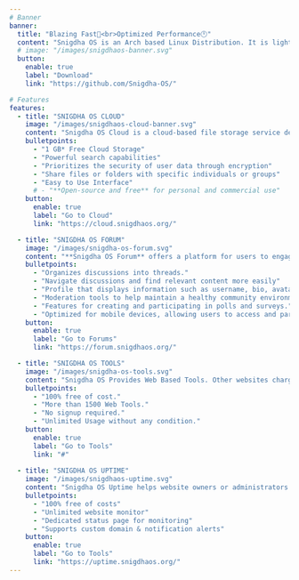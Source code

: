 ```yaml
---
# Banner
banner:
  title: "Blazing Fast🚀<br>Optimized Performance🕛"
  content: "Snigdha OS is an Arch based Linux Distribution. It is light in weight, easy to use interface, clean and minimal, get a wide range of options during installation. It has been developed as minimal and bloatware free OS. Which is known as **Snigdha OS Arctic**. In future it will be upgrading to penetration distribution with code name **bloodline** along with same build id.Click on the **Download** button and experience a new and modern linux distribution powered by **Snigdha OS ZEN Kernel.**"
  # image: "/images/snigdhaos-banner.svg"
  button:
    enable: true
    label: "Download"
    link: "https://github.com/Snigdha-OS/"

# Features
features:
  - title: "SNIGDHA OS CLOUD"
    image: "/images/snigdhaos-cloud-banner.svg"
    content: "Snigdha OS Cloud is a cloud-based file storage service developed by Snigdha OS. It allows users to store files in the cloud and share files and folders with others.<br> Powered by: TONMOY INFRASTRUCTURE"
    bulletpoints:
      - "1 GB* Free Cloud Storage"
      - "Powerful search capabilities"
      - "Prioritizes the security of user data through encryption"
      - "Share files or folders with specific individuals or groups"
      - "Easy to Use Interface"
      # - "**Open-source and free** for personal and commercial use"
    button:
      enable: true
      label: "Go to Cloud"
      link: "https://cloud.snigdhaos.org/"

  - title: "SNIGDHA OS FORUM"
    image: "/images/snigdha-os-forum.svg"
    content: "**Snigdha OS Forum** offers a platform for users to engage in discussions, share information, ask questions, and connect with others who share similar interests. Get help from Admins, Mods and Members."
    bulletpoints:
      - "Organizes discussions into threads."
      - "Navigate discussions and find relevant content more easily"
      - "Profile that displays information such as username, bio, avatar, join date, and post count"
      - "Moderation tools to help maintain a healthy community environment"
      - "Features for creating and participating in polls and surveys."
      - "Optimized for mobile devices, allowing users to access and participate in discussions on smartphones and tablets"
    button:
      enable: true
      label: "Go to Forums"
      link: "https://forum.snigdhaos.org/"

  - title: "SNIGDHA OS TOOLS"
    image: "/images/snigdha-os-tools.svg"
    content: "Snigdha OS Provides Web Based Tools. Other websites charges an amount after you use certain limit. But Snigdha OS Tools doesn't charge you and usage limit is unlimited."
    bulletpoints:
      - "100% free of cost."
      - "More than 1500 Web Tools."
      - "No signup required."
      - "Unlimited Usage without any condition."
    button:
      enable: true
      label: "Go to Tools"
      link: "#"
  
  - title: "SNIGDHA OS UPTIME"
    image: "/images/snigdhaos-uptime.svg"
    content: "Snigdha OS Uptime helps website owners or administrators track the availability and performance of their websites. It continuously monitors websites from various locations around the world and alert the website owner if there are any issues such as downtime or slow loading times."
    bulletpoints:
      - "100% free of costs"
      - "Unlimited website monitor"
      - "Dedicated status page for monitoring"
      - "Supports custom domain & notification alerts"
    button:
      enable: true
      label: "Go to Tools"
      link: "https://uptime.snigdhaos.org/"
---
```

